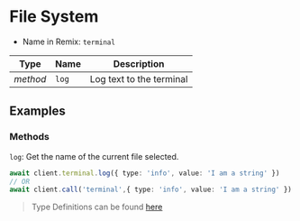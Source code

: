 # File System

- Name in Remix: `terminal`

|Type     |Name                   |Description |
|---------|-----------------------|------------|
|_method_ |`log`                  |Log text to the terminal

## Examples

### Methods
`log`: Get the name of the current file selected.
```typescript
await client.terminal.log({ type: 'info', value: 'I am a string' })
// OR
await client.call('terminal',{ type: 'info', value: 'I am a string' })
```


> Type Definitions can be found [here](../src/lib/terminal/api.ts)

